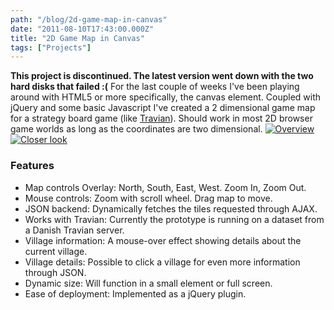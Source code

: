 ```yaml
---
path: "/blog/2d-game-map-in-canvas"
date: "2011-08-10T17:43:00.000Z"
title: "2D Game Map in Canvas"
tags: ["Projects"]
---
```


**This project is discontinued. The latest version went down with the two hard disks that failed :(** For the last couple of weeks I've been playing around with HTML5 or more specifically, the canvas element. Coupled with jQuery and some basic Javascript I've created a 2 dimensional game map for a strategy board game (like [Travian](https://www.travian.com)). Should work in most 2D browser game worlds as long as the coordinates are two dimensional. [![](/sites/andrioid.net/files/maptest1t.png "Overview")](/sites/andrioid.net/files/maptest1.png)[![](/sites/andrioid.net/files/maptest2t.png "Closer look")](/sites/andrioid.net/files/maptest2.png)

### Features

*   Map controls Overlay: North, South, East, West. Zoom In, Zoom Out.
*   Mouse controls: Zoom with scroll wheel. Drag map to move.
*   JSON backend: Dynamically fetches the tiles requested through AJAX.
*   Works with Travian: Currently the prototype is running on a dataset from a Danish Travian server.
*   Village information: A mouse-over effect showing details about the current village.
*   Village details: Possible to click a village for even more information through JSON.
*   Dynamic size: Will function in a small element or full screen.
*   Ease of deployment: Implemented as a jQuery plugin.